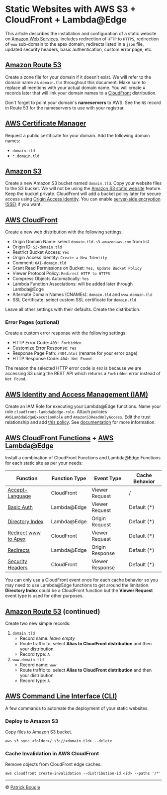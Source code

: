 # Static Websites with AWS S3 + CloudFront + Lambda@Edge

This article describes the installation and configuration of a static website on [Amazon Web Services](https://aws.amazon.com/). Includes redirection of `HTTP` to `HTTPS`, redirection of `www` sub-domain to the apex domain, redirects listed in a `json` file, updated security headers, basic authentication, custom error page, etc.

## [Amazon Route 53](https://aws.amazon.com/route53/)

Create a zone file for your domain if it doesn't exist. We will refer to the domain name as `domain.tld` throughout this document. Make sure to replace all mentions with your actual domain name. You will create `A` records later that will link your domain names to a [CloudFront](https://aws.amazon.com/cloudfront/) distribution.

Don't forget to point your domain's **nameservers** to AWS. See the `NS` record in Route 53 for the nameservers to use with your registrar.

## [AWS Certificate Manager](https://aws.amazon.com/certificate-manager/)

Request a public certificate for your domain. Add the following domain names:

- `domain.tld`
- `*.domain.tld`

## [Amazon S3](https://aws.amazon.com/s3/)

Create a new Amazon S3 bucket named `domain.tld`. Copy your website files to the S3 bucket. We will not be using the [Amazon S3 static website](https://docs.aws.amazon.com/AmazonS3/latest/dev/WebsiteHosting.html) feature. Keep the bucket private. CloudFront will add a bucket policy later for secure access using [Origin Access Identity](https://docs.aws.amazon.com/AmazonCloudFront/latest/DeveloperGuide/private-content-restricting-access-to-s3.html). You can enable [server-side encryption (SSE)](https://docs.aws.amazon.com/AmazonS3/latest/dev/serv-side-encryption.html) if you want.

## [AWS CloudFront](https://aws.amazon.com/cloudfront/)

Create a new web distribution with the following settings:

- Origin Domain Name: select `domain.tld.s3.amazonaws.com` from list
- Origin ID: `S3-domain.tld`
- Restrict Bucket Access: `Yes`
- Origin Access Identity: `Create a New Identity`
- Comment: `OAI-domain.tld`
- Grant Read Permissions on Bucket: `Yes, Update Bucket Policy`
- Viewer Protocol Policy: `Redirect HTTP to HTTPS`
- Compress Objects Automatically: `Yes`
- Lambda Function Associations: will be added later through Lambda@Edge
- Alternate Domain Names (CNAMEs): `domain.tld` and `www.domain.tld`
- SSL Certificate: select custom SSL certificate for `domain.tld`

Leave all other settings with their defaults.
Create the distribution.

### Error Pages (optional)

Create a custom error response with the following settings:

- HTTP Error Code: `403: Forbidden`
- Customize Error Response: `Yes`
- Response Page Path: `/404.html` (rename for your error page)
- HTTP Response Code: `404: Not Found`

The reason the selected HTTP error code is `403` is because we are accessing S3 using the REST API which returns a `Forbidden` error instead of `Not Found`.

## [AWS Identity and Access Management (IAM)](https://aws.amazon.com/iam/)

Create an IAM Role for executing your Lambda@Edge functions. Name your role `cloudfront-lambda@edge-role`. Attach policies `AWSLambdaEdgeExecutionRole` and `AmazonS3ReadOnlyAccess`. Edit the trust relationship and add [this policy](https://docs.aws.amazon.com/AmazonCloudFront/latest/DeveloperGuide/lambda-edge-permissions.html#lambda-edge-permissions-function-execution). See [documentation](https://docs.aws.amazon.com/AmazonCloudFront/latest/DeveloperGuide/lambda-edge-permissions.html) for more information.

## [AWS CloudFront Functions](https://docs.aws.amazon.com/console/cloudfront/functions/) + [AWS Lambda@Edge](https://aws.amazon.com/lambda/edge/)

Install a combination of CloudFront Functions and Lambda@Edge Functions for each static site as per your needs:

Function|Function Type|Event Type|Cache Behavior
---|---|---|---
[Accept-Language](cloudfront/accept-language)|CloudFront|Viewer Request|/
[Basic Auth](lambda@edge/basic-auth)|Lambda@Edge|Viewer Request|Default (*)
[Directory Index](lambda@edge/directory-index)|Lambda@Edge|Origin Request|Default (*)
[Redirect www to Apex](cloudfront/redirect-www-to-apex)|CloudFront|Viewer Request|Default (*)
[Redirects](lambda@edge/redirects)|Lambda@Edge|Origin Response|Default (*)
[Security Headers](cloudfront/security-headers)|CloudFront|Viewer Response|Default (*)

You can only use a CloudFront event once for each cache behavior so you may need to use Lambda@Edge functions to get around the limitation. **Directory Index** could be a CloudFront function but the **Viewer Request** event type is used for other purposes.

## [Amazon Route 53](https://aws.amazon.com/route53/) (continued)

Create two new simple records:

1. `domain.tld`
    - Record name: _leave empty_
    - Route traffic to: select **Alias to CloudFront distribution** and then your distribution
    - Record type: `A`
1. `www.domain.tld`
    - Record name: `www`
    - Route traffic to: select **Alias to CloudFront distribution** and then your distribution
    - Record type: `A`

## [AWS Command Line Interface (CLI)](https://aws.amazon.com/cli/)

A few commands to automate the deployment of your static websites.

### Deploy to Amazon S3

Copy files to Amazon S3 bucket.

    aws s3 sync <folder>/ s3://<domain.tld> --delete

### Cache Invalidation in AWS CloudFront

Remove objects from CloudFront edge caches.

    aws cloudfront create-invalidation --distribution-id <id> --paths '/*'

---
© [Patrick Bougie](https://patrickbougie.com/)
